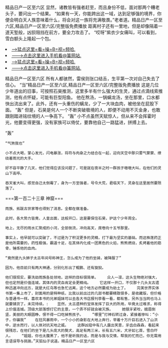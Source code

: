 精品日产一区至六区    显然，诸教皆有强者赶至，而且身份不低，面对那两个糟老头子，要问出一个结果。    “如果有一天，你能跨出这一域，达到足够强的境界，你便会明白天人族意味着什么，将会对这一族将充满敬畏。”老者道。精品日产一区至六区,精品日产一区至六区/完整版免费播放    距离村子还有一里地，但是却像隔着一道天堑般，凶狈阻挡在前方，要全力攻击了。    “哎呀”紫衣少女痛叫，可以看到，雪白额头上隆起一个包。

<li><a href="http://wxtjnk600.sg925.xyz/#md_1026">-->猛点这里=看=操=B=视=频哈.</a></li>
<li><a href="http://wxtjnk600.sg925.xyz/#md_1026">--->点击这里进入手机看@簧网站.</a></li>





<li><a href="http://wxtjnk600.sg925.xyz/#md_1026">-->猛点这里=看=操=B=视=频哈.</a></li>
<li><a href="http://wxtjnk600.sg925.xyz/#md_1026">--->点击这里进入手机看@簧网站.</a></li>



精品日产一区至六区    所有人都骇然，雷侯则张口结舌，生平第一次对自己失去了信心。    “当”精品日产一区至六区,精品日产一区至六区/完整版免费播放    这是几位少年道出的旧事，可按照石昊推测，这里多半有什么强大的生灵，通过点滴线索推测，他有点怀疑，可能有巨型阳鱼。
    他在熬汤，一锅螭龙汤，坐在那里，口水都快出流出来了。此外，还有一头重伤的螭龙，少了一大块血肉，被他坐在屁股下面。    “轰”    但是，石昊是何人一个不断突破极境的人，即便不动用不灭金身，也敢跟刚踏进铭纹境的人一争高下。    “轰”    小不点虽然天赋惊人，但从来不会挥霍时光，他要变得更强，没有家族可以倚仗，要靠他自己一路猛进，拼搏上去。

“轰”

    “气煞我也”

    小不点大喝，掌心发光，闪电暴涨，将符与肉身之力结合在一起，迎向天空中那只雾气蒙蒙、缭绕着雨光的大手。

    好不容平静了几天，他们觉得应该没问题了，可是就在夜半之时一群孩子嗷嗷大叫，在他们的灵山下高呼。

    吞天雀大叫，感觉自己太倒霉了，身为一方至强者，号令大荒，君临天下，灵身在这里居然要殒落了。

===第一百二十三章 神窟===

    雨族、拓跋古世家等也得到了消息。全都在做准备。

    此时，各大势力皆竟，人皇出面，这般开口，这是要保住石昊，护这个少年周全。

    地上，无尽的雨水汇聚成的小河，全部倒流，冲向高天，席卷向十五爷那里。

    事实上，他早就可以突破了，不过是为了积淀更多的灵精，打下最为坚实的基础。而这株莲药正是他所需要的，药性极强，霸道十足，在其体内化成一团黑色的火焰，熊熊燃烧，炙烤着他的筋骨，锤炼他的血肉。

    “竟然是九头狮子太古年间号称神王，怎么成为了他的坐骑，被降服了”

    因为，他目前只有两大神通，分别化形出了鲲鹏、还有狻猊。

    他们很现实，要洗劫雨族各处领地，这样的目标很简单。    众人一凛，这头生物绝对强大，但也定然是价值连城，其体内的灵血肯定会更精纯。    它这样一开口，不仅那十几头太古遗种迅速冲向远方，就是大红鸟等也急忙远离，这个地方必然要成为劫土了。    完美世界实体书第一集上市了，封面用的是特种纸，比我以前出过的几部书都要精致很多，是收藏版，但价格与普通书一样。喜欢本书的兄弟姐妹可以去各大书店报刊亭看一看，都有售，另外当当网也马上就要铺货了。未完待续。:    显然，太古遗种的宝体发挥了巨大的所用，毕竟太过难求，称得上价值连城。顶级大部落想打它的主意，一个弄不好就会被灭族。    她银牙紧咬，娥眉倒竖，美丽的大眼圆睁，恨不得一口吃掉熊孩子。    “哪里”打神石转过身，紧接着惨叫：“小子，你骗我”    在狂风暴雨中，一个小小的身影在大地上奔行，举着十万斤巨石进入了山洪中，逆水而行，以人体对抗天地之威。    这群凶寇中有几人露出笑意，牙齿白森森，看起来很残忍，在他们的坐下是几头庞大的獒犬，高足有两三米，长有五六米，犬牙如匕首，雪白吓人。    “姐姐，你也太腹黑了，他不是听我的话，而是与我与交情，帮我的忙而已，你无需用言语误导与挑拨。”天狐仙子说道。精品日产一区至六区
